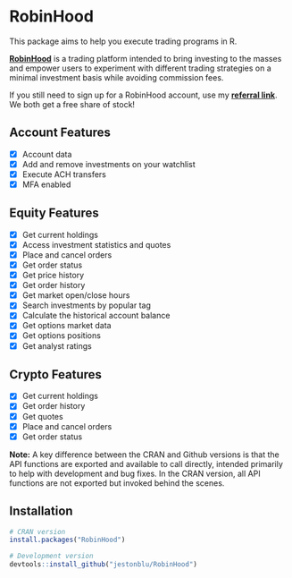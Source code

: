 
# RobinHood
This package aims to help you execute trading programs in R.

**[RobinHood](https://robinhood.com)** is a trading platform intended to bring investing to the masses and empower users to experiment with different trading strategies on a minimal investment basis while avoiding commission fees.

If you still need to sign up for a RobinHood account, use my **[referral link](https://share.robinhood.com/josephb5278)**. We both get a free share of stock!


## Account Features
- [x] Account data
- [x] Add and remove investments on your watchlist
- [x] Execute ACH transfers
- [x] MFA enabled

## Equity Features
- [x] Get current holdings
- [x] Access investment statistics and quotes
- [x] Place and cancel orders
- [x] Get order status
- [x] Get price history
- [x] Get order history
- [x] Get market open/close hours
- [x] Search investments by popular tag
- [x] Calculate the historical account balance
- [x] Get options market data
- [x] Get options positions
- [x] Get analyst ratings

## Crypto Features
- [x] Get current holdings
- [x] Get order history
- [x] Get quotes
- [x] Place and cancel orders
- [x] Get order status

**Note:** A key difference between the CRAN and Github versions is that the API functions are exported and available to call directly, intended primarily to help with development and bug fixes. In the CRAN version, all API functions are not exported but invoked behind the scenes.

## Installation
```r
# CRAN version
install.packages("RobinHood")

# Development version
devtools::install_github("jestonblu/RobinHood")
```
